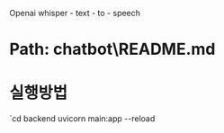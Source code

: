 Openai
whisper - text - to - speech

# Path: chatbot\README.md

# 실행방법
`cd backend
uvicorn main:app --reload

